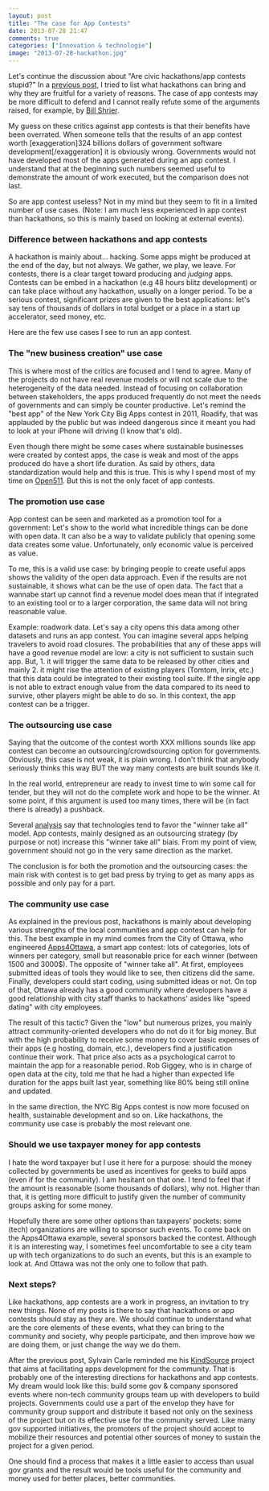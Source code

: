 ```yaml
---
layout: post
title: "The case for App Contests"
date: 2013-07-28 21:47
comments: true
categories: ["Innovation & technologie"] 
image: "2013-07-28-hackathon.jpg"
---
```



Let's continue the discussion about "Are civic hackathons/app contests stupid?" In a [previous post](/2013/07/14/What-are-hackathons/), I tried to list what hackathons can bring and why they are fruitful for a variety of reasons. The case of app contests may be more difficult to defend and I cannot really refute some of the arguments raised, for example, by [Bill Shrier](http://schrier.wordpress.com/).

My guess on these critics against app contests is that their benefits have been overrated. When someone tells that the results of an app contest worth [exaggeration]324 billions dollars of government software development[/exaggeration] it is obviously wrong. Governments would not have developed most of the apps generated during an app contest. I understand that at the beginning such numbers seemed useful to demonstrate the amount of work executed, but the comparison does not last.

So are app contest useless? Not in my mind but they seem to fit in a limited number of use cases. (Note: I am much less experienced in app contest than hackathons, so this is mainly based on looking at external events).

### Difference between hackathons and app contests

A hackathon is mainly about... hacking. Some apps might be produced at the end of the day, but not always. We gather, we play, we leave. For contests, there is a clear target toward producing and _judging_ apps. Contests can be embed in a hackathon (e.g 48 hours blitz development) or can take place without any hackathon, usually on a longer period. To be a serious contest, significant prizes are given to the best applications: let's say tens of thousands of dollars in total budget or a place in a start up accelerator, seed money, etc.

Here are the few use cases I see to run an app contest.

### The "new business creation" use case

This is where most of the critics are focused and I tend to agree. Many of the projects do not have real revenue models or will not scale due to the heterogeneity of the data needed. Instead of focusing on collaboration between stakeholders, the apps produced frequently do not meet the needs of governments and can simply be counter productive. Let's remind the "best app" of the New York City Big Apps contest in 2011, Roadify, that was applauded by the public but was indeed dangerous since it meant you had to look at your iPhone will driving (I know that's old).

Even though there might be some cases where sustainable businesses were created by contest apps, the case is weak and most of the apps produced do have a short life duration. As said by others, data standardization would help and this is true. This is why I spend most of my time on [Open511](http://open511.org). But this is not the only facet of app contests.

### The promotion use case

App contest can be seen and marketed as a promotion tool for a government: Let's show to the world what incredible things can be done with open data. It can also be a way to validate publicly that opening some data creates some value. Unfortunately, only economic value is perceived as value.

To me, this is a valid use case: by bringing people to create useful apps shows the validity of the open data approach. Even if the results are not sustainable, it shows what can be the use of open data. The fact that a wannabe start up cannot find a revenue model does mean that if integrated to an existing tool or to a larger corporation, the same data will not bring reasonable value.

Example: roadwork data. Let's say a city opens this data among other datasets and runs an app contest. You can imagine several apps helping travelers to avoid road closures. The probabilities that any of these apps will have a good revenue model are low: a city is not sufficient to sustain such app. But, 1. it will trigger the same data to be released by other cities and mainly 2. it might rise the attention of existing players (Tomtom, Inrix, etc.) that this data could be integrated to their existing tool suite. If the single app is not able to extract enough value from the data compared to its need to survive, other players might be able to do so. In this context, the app contest can be a trigger.

### The outsourcing use case

Saying that the outcome of the contest worth XXX millions sounds like app contest can become an outsourcing/crowdsourcing option for governments. Obviously, this case is not weak, it is plain wrong. I don't think that anybody seriously thinks this way BUT the way many contests are built sounds like it.

In the real world, entrepreneur are ready to invest time to win some call for tender, but they will not do the complete work and hope to be the winner. At some point, if this argument is used too many times, there will be (in fact there is already) a pushback.

Several [analysis](http://raceagainstthemachine.com/) say that technologies tend to favor the "winner take all" model. App contests, mainly designed as an outsourcing strategy (by purpose or not) increase this "winner take all" biais. From my point of view, government should not go in the very same direction as the market.

The conclusion is for both the promotion and the outsourcing cases: the main risk with contest is to get bad press by trying to get as many apps as possible and only pay for a part.

### The community use case

As explained in the previous post, hackathons is mainly about developing various strengths of the local communities and app contest can help for this. The best example in my mind comes from the City of Ottawa, who engineered [Apps4Ottawa](http://www.apps4ottawa.ca/), a smart app contest: lots of categories, lots of winners per category, small but reasonable price for each winner (between 1500 and 3000$). The opposite of "winner take all". At first, employees submitted ideas of tools they would like to see, then citizens did the same. Finally, developers could start coding, using submitted ideas or not. On top of that, Ottawa already has a good community where developers have a good relationship with city staff thanks to hackathons' asides like "speed dating" with city employees.

The result of this tactic? Given the "low" but numerous prizes, you mainly attract community-oriented developers who do not do it for big money. But with the high probability to receive some money to cover basic expenses of their apps (e.g hosting, domain, etc.), developers find a justification continue their work. That price also acts as a psychological carrot to maintain the app for a reasonable period. Rob Giggey, who is in charge of open data at the city, told me that he had a higher than expected life duration for the apps built last year, something like 80% being still online and updated.

In the same direction, the NYC Big Apps contest is now more focused on health, sustainable development and so on. Like hackathons, the community use case is probably the most relevant one.

### Should we use taxpayer money for app contests

I hate the word taxpayer but I use it here for a purpose: should the money collected by governments be used as incentives for geeks to build apps (even if for the community). I am hesitant on that one. I tend to feel that if the amount is reasonable (some thousands of dollars), why not. Higher than that, it is getting more difficult to justify given the number of community groups asking for some money.

Hopefully there are some other options than taxpayers’ pockets: some (tech) organizations are willing to sponsor such events. To come back on the Apps4Ottawa example, several sponsors backed the contest. Although it is an interesting way, I sometimes feel uncomfortable to see a city team up with tech organizations to do such an events, but this is an example to look at. And Ottawa was not the only one to follow that path.

### Next steps?

Like hackathons, app contests are a work in progress, an invitation to try new things. None of my posts is there to say that hackathons or app contests should stay as they are. We should continue to understand what are the core elements of these events, what they can bring to the community and society, why people participate, and then improve how we are doing them, or just change the way we do them.

After the previous post, Sylvain Carle reminded me his [KindSource](https://github.com/kindsource/kindsrc) project that aims at facilitating apps development for the community. That is probably one of the interesting directions for hackathons and app contests. My dream would look like this: build some gov & company sponsored events where non-tech community groups team up with developers to build projects. Governments could use a part of the envelop they have for community group support and distribute it based not only on the sexiness of the project but on its effective use for the community served. Like many gov supported initiatives, the promoters of the project should accept to mobilize their resources and potential other sources of money to sustain the project for a given period.

One should find a process that makes it a little easier to access than usual gov grants and the result would be tools useful for the community and money used for better places, better communities.

